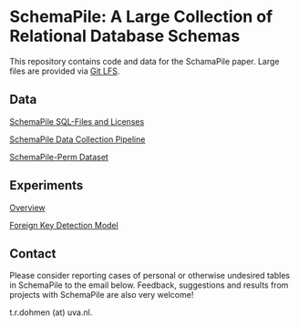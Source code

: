 # SchemaPile: A Large Collection of Relational Database Schemas

This repository contains code and data for the SchamaPile paper.
Large files are provided via [Git LFS](https://git-lfs.com/).

## Data
[SchemaPile SQL-Files and Licenses](sqlfiles-and-licenses.md)

[SchemaPile Data Collection Pipeline](pipeline.md)

[SchemaPile-Perm Dataset](schemapile-perm.md)


## Experiments
[Overview](experiments.md)

[Foreign Key Detection Model](fk-detection-model.md)

## Contact

Please consider reporting cases of personal or otherwise undesired tables in SchemaPile to the email below. Feedback, suggestions and results from projects with SchemaPile are also very welcome!

t.r.dohmen (at) uva.nl.
